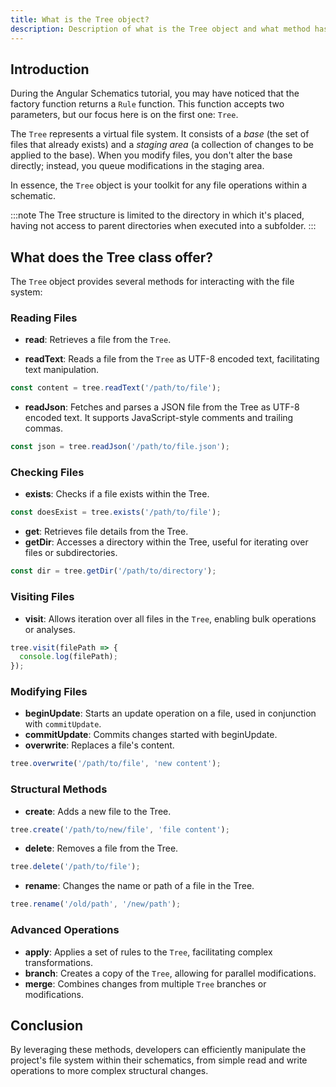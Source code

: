 ```yaml
---
title: What is the Tree object?
description: Description of what is the Tree object and what method has.
---
```


## Introduction

During the Angular Schematics tutorial, you may have noticed that the factory function returns a `Rule` function. This function accepts two parameters, but our focus here is on the first one: `Tree`.

The `Tree` represents a virtual file system. It consists of a *base* (the set of files that already exists) and a *staging area* (a collection of changes to be applied to the base). When you modify files, you don't alter the base directly; instead, you queue modifications in the staging area.

In essence, the `Tree` object is your toolkit for any file operations within a schematic.

:::note
The Tree structure is limited to the directory in which it's placed, having not access to parent directories when executed into a subfolder.
:::

## What does the Tree class offer?

The `Tree` object provides several methods for interacting with the file system:

### Reading Files

- **read**: Retrieves a file from the `Tree`.
  
- **readText**: Reads a file from the `Tree` as UTF-8 encoded text, facilitating text manipulation.

```typescript
const content = tree.readText('/path/to/file');
```

- **readJson**: Fetches and parses a JSON file from the Tree as UTF-8 encoded text. It supports JavaScript-style comments and trailing commas.

```typescript
const json = tree.readJson('/path/to/file.json');
```

### Checking Files

- **exists**: Checks if a file exists within the Tree.

```typescript
const doesExist = tree.exists('/path/to/file');
```

- **get**: Retrieves file details from the Tree.
- **getDir**: Accesses a directory within the Tree, useful for iterating over files or subdirectories.

```typescript
const dir = tree.getDir('/path/to/directory');
```

### Visiting Files

- **visit**: Allows iteration over all files in the `Tree`, enabling bulk operations or analyses.

```typescript
tree.visit(filePath => {
  console.log(filePath);
});
```

### Modifying Files

- **beginUpdate**: Starts an update operation on a file, used in conjunction with `commitUpdate`.
- **commitUpdate**: Commits changes started with beginUpdate.
- **overwrite**: Replaces a file's content.

```typescript
tree.overwrite('/path/to/file', 'new content');
```

### Structural Methods

- **create**: Adds a new file to the Tree.

```typescript
tree.create('/path/to/new/file', 'file content');
```

- **delete**: Removes a file from the Tree.

```typescript
tree.delete('/path/to/file');
```

- **rename**: Changes the name or path of a file in the Tree.

```typescript
tree.rename('/old/path', '/new/path');
```

### Advanced Operations

- **apply**: Applies a set of rules to the `Tree`, facilitating complex transformations.
- **branch**: Creates a copy of the `Tree`, allowing for parallel modifications.
- **merge**: Combines changes from multiple `Tree` branches or modifications.

## Conclusion

By leveraging these methods, developers can efficiently manipulate the project's file system within their schematics, from simple read and write operations to more complex structural changes.

